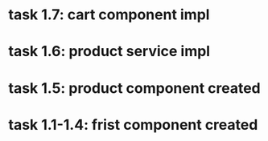 # task 1.7: cart component impl
# task 1.6: product service impl
# task 1.5: product component created
# task 1.1-1.4: frist component created